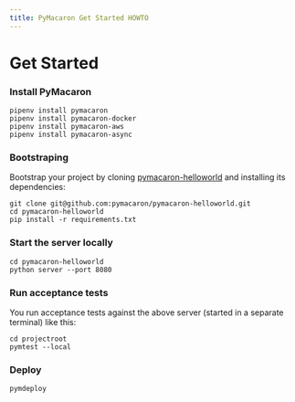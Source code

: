 ```yaml
---
title: PyMacaron Get Started HOWTO
---
```


Get Started
===========

### Install PyMacaron

```shell
pipenv install pymacaron
pipenv install pymacaron-docker
pipenv install pymacaron-aws
pipenv install pymacaron-async
```

### Bootstraping

Bootstrap your project by cloning
[pymacaron-helloworld](https://github.com/pymacaron/pymacaron-helloworld) and
installing its dependencies:

```shell
git clone git@github.com:pymacaron/pymacaron-helloworld.git
cd pymacaron-helloworld
pip install -r requirements.txt
```

### Start the server locally

```shell
cd pymacaron-helloworld
python server --port 8080
```

### Run acceptance tests

You run acceptance tests against the above server (started in a separate
terminal) like this:

```shell
cd projectroot
pymtest --local
```

### Deploy

```shell
pymdeploy
```
